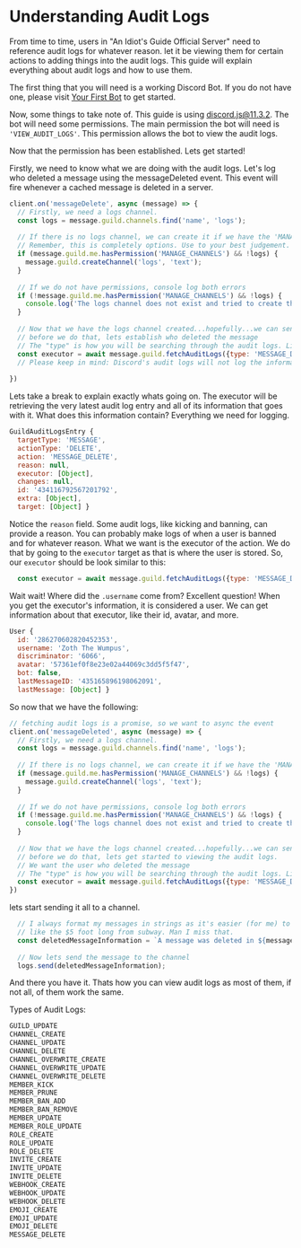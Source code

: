 # Understanding Audit Logs

From time to time, users in "An Idiot's Guide Official Server" need to reference audit logs for whatever reason.
let it be viewing them for certain actions to adding things into the audit logs. 
This guide will explain everything about audit logs and how to use them.

The first thing that you will need is a working Discord Bot. If you do not have one, please visit [Your First Bot](getting-started/your-basic-bot.md) to get started.

Now, some things to take note of. This guide is using discord.js@11.3.2. The bot will need some permissions. The main permission the bot will need is `'VIEW_AUDIT_LOGS'`. This permission allows the bot to view the audit logs.

Now that the permission has been established. Lets get started!

Firstly, we need to know what we are doing with the audit logs. 
Let's log who deleted a message using the messageDeleted event. This event will fire whenever a cached message is deleted in a server.

```js
client.on('messageDelete', async (message) => {
  // Firstly, we need a logs channel. 
  const logs = message.guild.channels.find('name', 'logs');
  
  // If there is no logs channel, we can create it if we have the 'MANAGE_CHANNELS' permission
  // Remember, this is completely options. Use to your best judgement.
  if (message.guild.me.hasPermission('MANAGE_CHANNELS') && !logs) {
    message.guild.createChannel('logs', 'text');
  }
  
  // If we do not have permissions, console log both errors
  if (!message.guild.me.hasPermission('MANAGE_CHANNELS') && !logs) { 
    console.log('The logs channel does not exist and tried to create the channel but I am lacking permissions')
  }
  
  // Now that we have the logs channel created...hopefully...we can send messages to it
  // before we do that, lets establish who deleted the message
  // The "type" is how you will be searching through the audit logs. Like roles updated or members banned.
  const executor = await message.guild.fetchAuditLogs({type: 'MESSAGE_DELETE'}).then(audit => audit.entries.first())
  // Please keep in mind: Discord's audit logs will not log the information if the author of that message deleted it.
  
})
```
Lets take a break to explain exactly whats going on. The executor will be retrieving the very latest audit log entry and all of its information that goes with it. What does this information contain? Everything we need for logging. 

```js
GuildAuditLogsEntry {
  targetType: 'MESSAGE',
  actionType: 'DELETE',
  action: 'MESSAGE_DELETE',
  reason: null,
  executor: [Object],
  changes: null,
  id: '434116792567201792',
  extra: [Object],
  target: [Object] }
```
Notice the `reason` field. Some audit logs, like kicking and banning, can provide a reason. You can probably make logs of when a user is banned and for whatever reason.
What we want is the executor of the action. We do that by going to the `executor` target as that is where the user is stored.
So, our `executor` should be look similar to this:

```js
  const executor = await message.guild.fetchAuditLogs({type: 'MESSAGE_DELETE'}).then(audit => audit.entries.first().executor.username)
```

Wait wait! Where did the `.username` come from?
Excellent question! When you get the executor's information, it is considered a user.
We can get information about that executor, like their id, avatar, and more. 

```js
User {
  id: '286270602820452353',
  username: 'Zoth The Wumpus',
  discriminator: '6066',
  avatar: '57361ef0f8e23e02a44069c3dd5f5f47',
  bot: false,
  lastMessageID: '435165896198062091',
  lastMessage: [Object] }
```

So now that we have the following:
```js
// fetching audit logs is a promise, so we want to async the event
client.on('messageDeleted', async (message) => {
  // Firstly, we need a logs channel. 
  const logs = message.guild.channels.find('name', 'logs');
  
  // If there is no logs channel, we can create it if we have the 'MANAGE_CHANNELS' permission
  if (message.guild.me.hasPermission('MANAGE_CHANNELS') && !logs) {
    message.guild.createChannel('logs', 'text');
  }
  
  // If we do not have permissions, console log both errors
  if (!message.guild.me.hasPermission('MANAGE_CHANNELS') && !logs) { 
    console.log('The logs channel does not exist and tried to create the channel but am lacking permissions')
  }
  
  // Now that we have the logs channel created...hopefully...we can send messages to it
  // before we do that, lets get started to viewing the audit logs. 
  // We want the user who deleted the message
  // The "type" is how you will be searching through the audit logs. Like roles updated or members banned.
  const executor = await message.guild.fetchAuditLogs({type: 'MESSAGE_DELETE'}).then(audit => audit.entries.first().executor.username)
})
```
lets start sending it all to a channel.

```js
  // I always format my messages in strings as it's easier (for me) to understand what I am doing as some strings can get pretty long,
  // like the $5 foot long from subway. Man I miss that. 
  const deletedMessageInformation = `A message was deleted in ${message.channel.name} by ${executor}`;
  
  // Now lets send the message to the channel
  logs.send(deletedMessageInformation);
```

And there you have it. Thats how you can view audit logs as most of them, if not all, of them work the same. 

Types of Audit Logs:
```js
GUILD_UPDATE
CHANNEL_CREATE
CHANNEL_UPDATE
CHANNEL_DELETE
CHANNEL_OVERWRITE_CREATE
CHANNEL_OVERWRITE_UPDATE
CHANNEL_OVERWRITE_DELETE
MEMBER_KICK
MEMBER_PRUNE
MEMBER_BAN_ADD
MEMBER_BAN_REMOVE
MEMBER_UPDATE
MEMBER_ROLE_UPDATE
ROLE_CREATE
ROLE_UPDATE
ROLE_DELETE
INVITE_CREATE
INVITE_UPDATE
INVITE_DELETE
WEBHOOK_CREATE
WEBHOOK_UPDATE
WEBHOOK_DELETE
EMOJI_CREATE
EMOJI_UPDATE
EMOJI_DELETE
MESSAGE_DELETE
```
